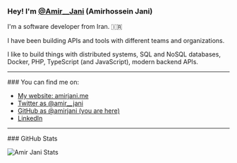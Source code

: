 ### Hey! I'm [@Amir__Jani](https://twitter.com/amir__jani) (Amirhossein Jani)

I'm a software developer from Iran. 🇮🇷

I have been building APIs and tools with different teams and organizations.

I like to build things with distributed systems, SQL and NoSQL databases, Docker, PHP, TypeScript (and JavaScript), modern backend APIs.
<hr>
### You can find me on:

* [My website: amirjani.me](https://amirjani.me/)
* [Twitter as @amir__jani](https://twitter.com/amir__jani)
* [GitHub as @amirjani (you are here)](https://github.com/amirjani)
* [LinkedIn](https://linkedin.com/in/amir-jani)

<hr>
### GitHub Stats

![Amir Jani Stats](https://github-readme-stats.vercel.app/api?username=amirjani&show_icons=true&theme=gotham)



